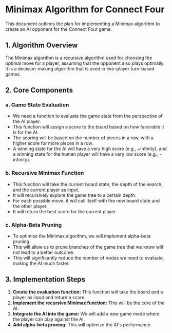 # Minimax Algorithm for Connect Four

This document outlines the plan for implementing a Minimax algorithm to create an AI opponent for the Connect Four game.

## 1. Algorithm Overview

The Minimax algorithm is a recursive algorithm used for choosing the optimal move for a player, assuming that the opponent also plays optimally. It is a decision-making algorithm that is used in two-player turn-based games.

## 2. Core Components

### a. Game State Evaluation

- We need a function to evaluate the game state from the perspective of the AI player.
- This function will assign a score to the board based on how favorable it is for the AI.
- The scoring will be based on the number of pieces in a row, with a higher score for more pieces in a row.
- A winning state for the AI will have a very high score (e.g., +infinity), and a winning state for the human player will have a very low score (e.g., -infinity).

### b. Recursive Minimax Function

- This function will take the current board state, the depth of the search, and the current player as input.
- It will recursively explore the game tree to a certain depth.
- For each possible move, it will call itself with the new board state and the other player.
- It will return the best score for the current player.

### c. Alpha-Beta Pruning

- To optimize the Minimax algorithm, we will implement alpha-beta pruning.
- This will allow us to prune branches of the game tree that we know will not lead to a better outcome.
- This will significantly reduce the number of nodes we need to evaluate, making the AI much faster.

## 3. Implementation Steps

1.  **Create the evaluation function:** This function will take the board and a player as input and return a score.
2.  **Implement the recursive Minimax function:** This will be the core of the AI.
3.  **Integrate the AI into the game:** We will add a new game mode where the player can play against the AI.
4.  **Add alpha-beta pruning:** This will optimize the AI's performance.
